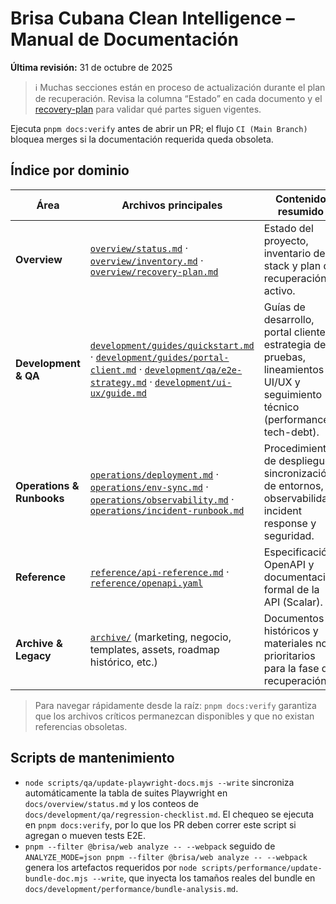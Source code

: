 # Brisa Cubana Clean Intelligence – Manual de Documentación

**Última revisión:** 31 de octubre de 2025

> ℹ️ Muchas secciones están en proceso de actualización durante el plan de recuperación. Revisa la columna “Estado” en cada documento y el [recovery-plan](overview/recovery-plan.md) para validar qué partes siguen vigentes.

Ejecuta `pnpm docs:verify` antes de abrir un PR; el flujo `CI (Main Branch)` bloquea merges si la documentación requerida queda obsoleta.

## Índice por dominio

| Área                      | Archivos principales                                                                                                                                                                                                                                                                    | Contenido resumido                                                                                                             |
| ------------------------- | --------------------------------------------------------------------------------------------------------------------------------------------------------------------------------------------------------------------------------------------------------------------------------------- | ------------------------------------------------------------------------------------------------------------------------------ |
| **Overview**              | [`overview/status.md`](overview/status.md) · [`overview/inventory.md`](overview/inventory.md) · [`overview/recovery-plan.md`](overview/recovery-plan.md)                                                                                                                                | Estado del proyecto, inventario del stack y plan de recuperación activo.                                                       |
| **Development & QA**      | [`development/guides/quickstart.md`](development/guides/quickstart.md) · [`development/guides/portal-client.md`](development/guides/portal-client.md) · [`development/qa/e2e-strategy.md`](development/qa/e2e-strategy.md) · [`development/ui-ux/guide.md`](development/ui-ux/guide.md) | Guías de desarrollo, portal cliente, estrategia de pruebas, lineamientos UI/UX y seguimiento técnico (performance, tech-debt). |
| **Operations & Runbooks** | [`operations/deployment.md`](operations/deployment.md) · [`operations/env-sync.md`](operations/env-sync.md) · [`operations/observability.md`](operations/observability.md) · [`operations/incident-runbook.md`](operations/incident-runbook.md)                                         | Procedimientos de despliegue, sincronización de entornos, observabilidad, incident response y seguridad.                       |
| **Reference**             | [`reference/api-reference.md`](reference/api-reference.md) · [`reference/openapi.yaml`](reference/openapi.yaml)                                                                                                                                                                         | Especificación OpenAPI y documentación formal de la API (Scalar).                                                              |
| **Archive & Legacy**      | [`archive/`](archive/) (marketing, negocio, templates, assets, roadmap histórico, etc.)                                                                                                                                                                                                 | Documentos históricos y materiales no prioritarios para la fase de recuperación.                                               |

> Para navegar rápidamente desde la raíz: `pnpm docs:verify` garantiza que los archivos críticos permanezcan disponibles y que no existan referencias obsoletas.

## Scripts de mantenimiento

- `node scripts/qa/update-playwright-docs.mjs --write` sincroniza automáticamente la tabla de suites Playwright en `docs/overview/status.md` y los conteos de `docs/development/qa/regression-checklist.md`. El chequeo se ejecuta en `pnpm docs:verify`, por lo que los PR deben correr este script si agregan o mueven tests E2E.
- `pnpm --filter @brisa/web analyze -- --webpack` seguido de `ANALYZE_MODE=json pnpm --filter @brisa/web analyze -- --webpack` genera los artefactos requeridos por `node scripts/performance/update-bundle-doc.mjs --write`, que inyecta los tamaños reales del bundle en `docs/development/performance/bundle-analysis.md`.
